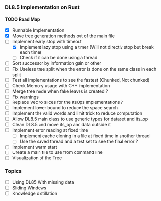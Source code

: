 ### DL8.5 Implementation on Rust


#### TODO Road Map

- [x] Runnable Implementation
- [x] Move tree generation methods out of the main file
- [ ] Implement early stop with timeout
  - [x] Implement lazy stop using a timer (Will not directly stop but break each time)
  - [ ] Check if it can be done using a thread
- [ ] Sort successor by information gain or other
- [ ] Fix Useless tree split when the error is done on the same class in each split
- [ ] Test all implementations to see the fastest (Chunked, Not chunked)
- [ ] Check Memory usage with C++ implementation
- [ ] Merge tree node when fake leaves is created ?
- [ ] Fix warnings
- [ ] Replace Vec to slices for the ItsOps implementations ?
- [ ] Implement lower bound to reduce the space search
- [ ] Implement the valid words and limit trick to reduce computation
- [ ] Allow DL8.5 main class to use generic types for dataset and its_op
- [ ] Clean DL8.5 and move its_op and data outside it
- [ ] Implement error reading at fixed time
  - [ ] Implement cache cloning in a file at fixed time in another thread
  - [ ] Use the saved thread and a test set to see the final error ?
- [ ] Implement warm start
- [ ] Create a main file to use from command line
- [ ] Visualization of the Tree

### Topics

- [ ] Using DL85 With missing data
- [ ] Sliding Windows
- [ ] Knowledge distillation

